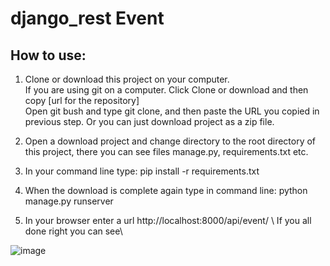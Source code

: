 # django_rest   Event

## How to use:

1. Clone  or download this project on  your computer.
\
     If you are using git  on a computer.  Click Clone or download and then copy [url for the repository]
    \
     Open git bush and type git clone, and then paste the URL you copied in previous step. Or you can just download project as a zip file. 
   


2. Open a  download project and change directory to the root directory of this project, there you can see files  manage.py, requirements.txt etc.
3. In your command line type:
    pip install -r requirements.txt
4. When the download is complete again type in command line:
      python manage.py runserver
5. In your browser  enter a url http://localhost:8000/api/event/ 
\ 
If you all done right you can see\

![image](https://user-images.githubusercontent.com/29203760/51437979-003b7400-1cb7-11e9-8a5b-537e58c9ce62.png)
